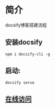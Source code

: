 # 简介
  docsify博客搭建流程

## 安装docsify
```
npm i docsify-cli -g
```
 ## 启动:
 ```
 docsify serve 
 ```

## [在线访问](https://bweib.github.io/wblog/)
 